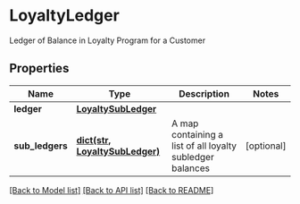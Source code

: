 # LoyaltyLedger

Ledger of Balance in Loyalty Program for a Customer
## Properties
Name | Type | Description | Notes
------------ | ------------- | ------------- | -------------
**ledger** | [**LoyaltySubLedger**](LoyaltySubLedger.md) |  | 
**sub_ledgers** | [**dict(str, LoyaltySubLedger)**](LoyaltySubLedger.md) | A map containing a list of all loyalty subledger balances | [optional] 

[[Back to Model list]](../README.md#documentation-for-models) [[Back to API list]](../README.md#documentation-for-api-endpoints) [[Back to README]](../README.md)


